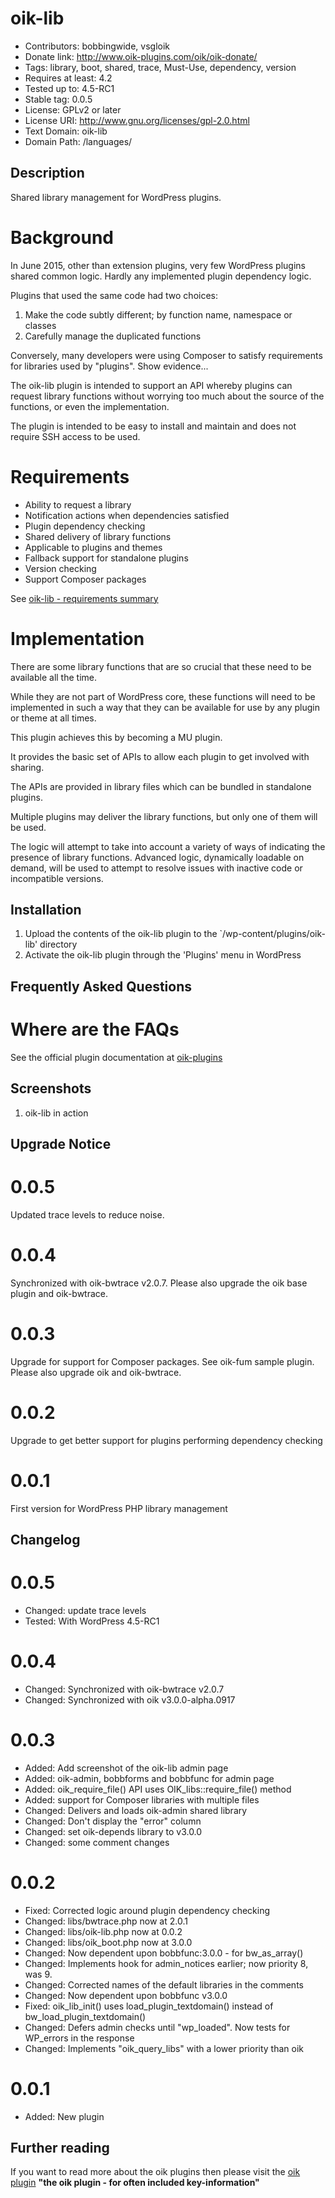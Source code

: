 # oik-lib 
* Contributors: bobbingwide, vsgloik
* Donate link: http://www.oik-plugins.com/oik/oik-donate/
* Tags: library, boot, shared, trace, Must-Use, dependency, version
* Requires at least: 4.2
* Tested up to: 4.5-RC1
* Stable tag: 0.0.5
* License: GPLv2 or later
* License URI: http://www.gnu.org/licenses/gpl-2.0.html
* Text Domain: oik-lib
* Domain Path: /languages/

## Description 
Shared library management for WordPress plugins.

# Background 

In June 2015, other than extension plugins, very few WordPress plugins shared common logic.
Hardly any implemented plugin dependency logic.

Plugins that used the same code had two choices:

1. Make the code subtly different; by function name, namespace or classes
1. Carefully manage the duplicated functions


Conversely, many developers were using Composer to satisfy requirements for libraries used by "plugins".
Show evidence...



The oik-lib plugin is intended to support an API whereby plugins can request library functions
without worrying too much about the source of the functions, or even the implementation.

The plugin is intended to be easy to install and maintain and does not require SSH access to be used.



# Requirements 

* Ability to request a library
* Notification actions when dependencies satisfied
* Plugin dependency checking
* Shared delivery of library functions
* Applicable to plugins and themes
* Fallback support for standalone plugins
* Version checking
* Support Composer packages

See [oik-lib - requirements summary](http://www.oik-plugins.com/wordpress-plugins-from-oik-plugins/free-oik-plugins/oik-lib-shared-library-management/oik-lib-requirements-summary/)

# Implementation 

There are some library functions that are so crucial that these need to be available all the time.

While they are not part of WordPress core, these functions will need to be implemented in such a way that they can be available
for use by any plugin or theme at all times.

This plugin achieves this by becoming a MU plugin.

It provides the basic set of APIs to allow each plugin to get involved with sharing.

The APIs are provided in library files which can be bundled in standalone plugins.

Multiple plugins may deliver the library functions, but only one of them will be used.


The logic will attempt to take into account a variety of ways of indicating the presence of library functions.
Advanced logic, dynamically loadable on demand, will be used to attempt to resolve issues with inactive code or incompatible versions.



## Installation 
1. Upload the contents of the oik-lib plugin to the `/wp-content/plugins/oik-lib' directory
1. Activate the oik-lib plugin through the 'Plugins' menu in WordPress

## Frequently Asked Questions 
# Where are the FAQs 
See the official plugin documentation at [oik-plugins](http://oik-plugins.com/oik-plugins/oik-lib-shared-library-management)


## Screenshots 
1. oik-lib in action

## Upgrade Notice 
# 0.0.5 
Updated trace levels to reduce noise.

# 0.0.4 
Synchronized with oik-bwtrace v2.0.7.
Please also upgrade the oik base plugin and oik-bwtrace.

# 0.0.3 
Upgrade for support for Composer packages. See oik-fum sample plugin.
Please also upgrade oik and oik-bwtrace.

# 0.0.2 
Upgrade to get better support for plugins performing dependency checking

# 0.0.1 
First version for WordPress PHP library management


## Changelog 
# 0.0.5 
* Changed: update trace levels
* Tested: With WordPress 4.5-RC1

# 0.0.4 
* Changed: Synchronized with oik-bwtrace v2.0.7
* Changed: Synchronized with oik v3.0.0-alpha.0917

# 0.0.3 
* Added: Add screenshot of the oik-lib admin page
* Added: oik-admin, bobbforms and bobbfunc for admin page
* Added: oik_require_file() API uses OIK_libs::require_file() method
* Added: support for Composer libraries with multiple files
* Changed: Delivers and loads oik-admin shared library
* Changed: Don't display the "error" column
* Changed: set oik-depends library to v3.0.0
* Changed: some comment changes

# 0.0.2 
* Fixed: Corrected logic around plugin dependency checking
* Changed: libs/bwtrace.php now at 2.0.1
* Changed: libs/oik-lib.php now at 0.0.2
* Changed: libs/oik_boot.php now at 3.0.0
* Changed: Now dependent upon bobbfunc:3.0.0 - for bw_as_array()
* Changed: Implements hook for admin_notices earlier; now priority 8, was 9.
* Changed: Corrected names of the default libraries in the comments
* Changed: Now dependent upon bobbfunc v3.0.0
* Fixed: oik_lib_init() uses load_plugin_textdomain() instead of bw_load_plugin_textdomain()
* Changed: Defers admin checks until "wp_loaded". Now tests for WP_errors in the response
* Changed: Implements "oik_query_libs" with a lower priority than oik

# 0.0.1 
* Added: New plugin


## Further reading 
If you want to read more about the oik plugins then please visit the
[oik plugin](http://www.oik-plugins.com/oik)
**"the oik plugin - for often included key-information"**





